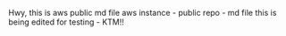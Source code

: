 Hwy, this is aws public md file
aws instance - public repo - md file
this is being edited for testing - KTM!!
